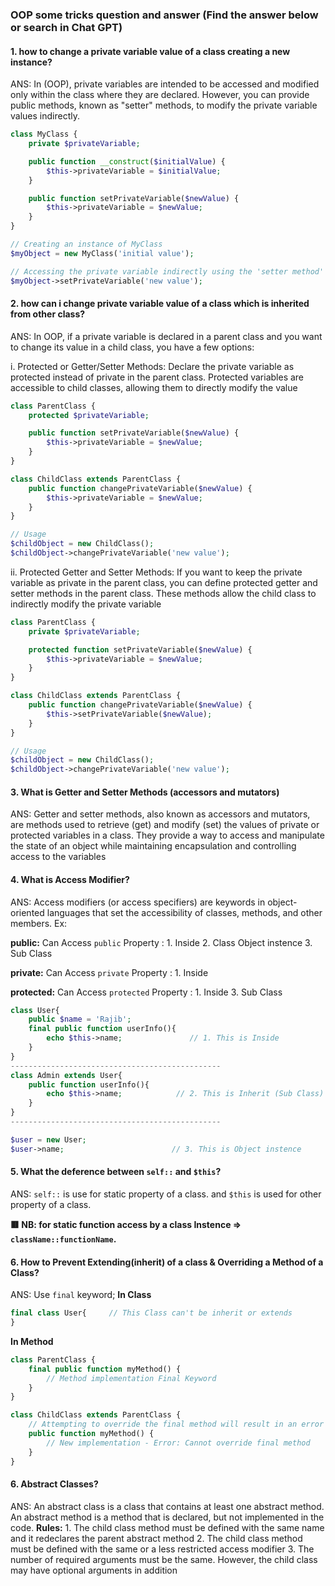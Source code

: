 ### OOP some tricks question and answer (Find the answer below or search in Chat GPT)

#### 1. how to change a private variable value of a class creating a new instance?
ANS:
In (OOP), private variables are intended to be accessed and modified only within the class where they are declared. However, you can provide public methods, known as "setter" methods, to modify the private variable values indirectly.

```php
class MyClass {
    private $privateVariable;

    public function __construct($initialValue) {
        $this->privateVariable = $initialValue;
    }

    public function setPrivateVariable($newValue) {
        $this->privateVariable = $newValue;
    }
}

// Creating an instance of MyClass
$myObject = new MyClass('initial value');

// Accessing the private variable indirectly using the 'setter method'
$myObject->setPrivateVariable('new value');

```

#### 2. how can i change private variable value of a class which is inherited from other class?
ANS:
In OOP, if a private variable is declared in a parent class and you want to change its value in a child class, you have a few options:

i. Protected or Getter/Setter Methods:
        Declare the private variable as protected instead of private in the parent class. Protected variables are accessible to child classes, allowing them to directly modify the value
        
```php
class ParentClass {
    protected $privateVariable;

    public function setPrivateVariable($newValue) {
        $this->privateVariable = $newValue;
    }
}

class ChildClass extends ParentClass {
    public function changePrivateVariable($newValue) {
        $this->privateVariable = $newValue;
    }
}

// Usage
$childObject = new ChildClass();
$childObject->changePrivateVariable('new value');
```
ii. Protected Getter and Setter Methods:
        If you want to keep the private variable as private in the parent class, you can define protected getter and setter methods in the parent class. These methods allow the child class to indirectly modify the private variable

```php
class ParentClass {
    private $privateVariable;

    protected function setPrivateVariable($newValue) {
        $this->privateVariable = $newValue;
    }
}

class ChildClass extends ParentClass {
    public function changePrivateVariable($newValue) {
        $this->setPrivateVariable($newValue);
    }
}

// Usage
$childObject = new ChildClass();
$childObject->changePrivateVariable('new value');
```

#### 3. What is Getter and Setter Methods (accessors and mutators)
ANS:
Getter and setter methods, also known as accessors and mutators, are methods used to retrieve (get) and modify (set) the values of private or protected variables in a class. They provide a way to access and manipulate the state of an object while maintaining encapsulation and controlling access to the variables

#### 4. What is Access Modifier?
ANS:
Access modifiers (or access specifiers) are keywords in object-oriented languages that set the accessibility of classes, methods, and other members. 
Ex: 

__public:__ Can Access `public` Property : 1. Inside 2. Class Object instence 3. Sub Class

__private:__ Can Access `private` Property : 1. Inside

__protected:__ Can Access `protected` Property : 1. Inside 3. Sub Class

```php
class User{
    public $name = 'Rajib';
    final public function userInfo(){
        echo $this->name;               // 1. This is Inside
    }
}
-----------------------------------------------
class Admin extends User{
    public function userInfo(){
        echo $this->name;            // 2. This is Inherit (Sub Class)
    }
}
-----------------------------------------------

$user = new User;
$user->name;                        // 3. This is Object instence
```
#### 5. What the deference between `self::` and `$this`?
ANS: `self::` is use for static property of a class. and `$this` is used for other property of a class.

<b> 🟥 NB: for static function access by a class Instence => `className::functionName`. </b>
#### 6. How to Prevent Extending(inherit) of a class & Overriding a Method of a Class?
ANS: Use `final` keyword;
__In Class__
```php
final class User{     // This Class can't be inherit or extends
}
```
__In Method__
```php
class ParentClass {
    final public function myMethod() {
        // Method implementation Final Keyword
    }
}

class ChildClass extends ParentClass {
    // Attempting to override the final method will result in an error
    public function myMethod() {
        // New implementation - Error: Cannot override final method
    }
}
```
#### 6. Abstract Classes?
ANS: An abstract class is a class that contains at least one abstract method. An abstract method is a method that is declared, but not         implemented in the code.
  __Rules:__
    1. The child class method must be defined with the same name and it redeclares the parent abstract method
    2. The child class method must be defined with the same or a less restricted access modifier
    3. The number of required arguments must be the same. However, the child class may have optional arguments in addition
